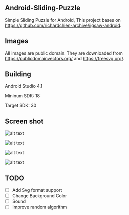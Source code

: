 ## Android-Sliding-Puzzle
Simple Sliding Puzzle for Android, This project bases on https://github.com/richardchien-archive/jigsaw-android.

## Images
All images are public domain. They are downloaded from https://publicdomainvectors.org/ and https://freesvg.org/.

## Building
Android Studio 4.1

Mininum SDK: 18

Target SDK: 30 


## Screen shot
![alt text](Screenshots/Screenshot1.jpg/)



![alt text](Screenshots/Screenshot2.jpg/)



![alt text](Screenshots/Screenshot3.jpg/)



![alt text](Screenshots/Screenshot4.jpg/)


## TODO

- [ ] Add Svg format support
- [ ] Change Background Color
- [ ] Sound
- [ ] Improve random algorithm
